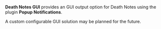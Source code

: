 **Death Notes GUI** provides an GUI output option for Death Notes using the plugin **Popup Notifications**.

A custom configurable GUI solution may be planned for the future.